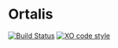 # Ortalis

[![Build Status](https://travis-ci.org/jleeothon/chachalaca-core.svg?branch=master)](https://travis-ci.org/jleeothon/chachalaca-core) [![XO code style](https://img.shields.io/badge/code_style-XO-5ed9c7.svg)](https://github.com/xojs/xo)
